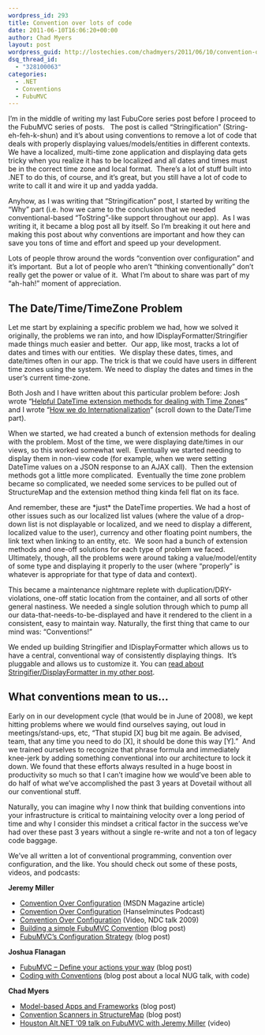 ```yaml
---
wordpress_id: 293
title: Convention over lots of code
date: 2011-06-10T16:06:20+00:00
author: Chad Myers
layout: post
wordpress_guid: http://lostechies.com/chadmyers/2011/06/10/convention-over-lots-of-code/
dsq_thread_id:
  - "328100063"
categories:
  - .NET
  - Conventions
  - FubuMVC
---
```

I’m in the middle of writing my last FubuCore series post before I proceed to the FubuMVC series of posts.   The post is called “Stringification” (String-eh-feh-k-shun) and it’s about using conventions to remove a lot of code that deals with properly displaying values/models/entities in different contexts.  We have a localized, multi-time zone application and displaying data gets tricky when you realize it has to be localized and all dates and times must be in the correct time zone and local format.  There’s a lot of stuff built into .NET to do this, of course, and it’s great, but you still have a lot of code to write to call it and wire it up and yadda yadda.

Anyhow, as I was writing that “Stringification” post, I started by writing the “Why” part (i.e. how we came to the conclusion that we needed conventional-based “ToString”-like support throughout our app).  As I was writing it, it became a blog post all by itself. So I’m breaking it out here and making this post about why conventions are important and how they can save you tons of time and effort and speed up your development.

Lots of people throw around the words “convention over configuration” and it’s important.  But a lot of people who aren’t “thinking conventionally” don’t really get the power or value of it.  What I’m about to share was part of my “ah-hah!” moment of appreciation.

## The Date/Time/TimeZone Problem

Let me start by explaining a specific problem we had, how we solved it originally, the problems we ran into, and how IDisplayFormatter/Stringifier made things much easier and better.  Our app, like most, tracks a lot of dates and times with our entities.  We display these dates, times, and date/times often in our app. The trick is that we could have users in different time zones using the system. We need to display the dates and times in the user’s current time-zone.

Both Josh and I have written about this particular problem before: Josh wrote “[Helpful DateTime extension methods for dealing with Time Zones](https://lostechies.com/joshuaflanagan/2011/02/04/helpful-datetime-extension-methods-for-dealing-with-time-zones/)” and I wrote “[How we do Internationalization](https://lostechies.com/chadmyers/2011/02/04/how-we-do-internationalization/)” (scroll down to the Date/Time part).

When we started, we had created a bunch of extension methods for dealing with the problem. Most of the time, we were displaying date/times in our views, so this worked somewhat well.  Eventually we started needing to display them in non-view code (for example, when we were setting DateTime values on a JSON response to an AJAX call).  Then the extension methods got a little more complicated.  Eventually the time zone problem became so complicated, we needed some services to be pulled out of StructureMap and the extension method thing kinda fell flat on its face.

And remember, these are \*just\* the DateTime properties. We had a host of other issues such as our localized list values (where the value of a drop-down list is not displayable or localized, and we need to display a different, localized value to the user), currency and other floating point numbers, the link text when linking to an entity, etc.  We soon had a bunch of extension methods and one-off solutions for each type of problem we faced. Ultimately, though, all the problems were around taking a value/model/entity of some type and displaying it properly to the user (where “properly” is whatever is appropriate for that type of data and context).

This became a maintenance nightmare replete with duplication/DRY-violations, one-off static location from the container, and all sorts of other general nastiness. We needed a single solution through which to pump all our data-that-needs-to-be-displayed and have it rendered to the client in a consistent, easy to maintain way. Naturally, the first thing that came to our mind was: “Conventions!”

We ended up building Stringifier and IDisplayFormatter which allows us to have a central, conventional way of consistently displaying things.  It’s pluggable and allows us to customize it. You can [read about Stringifier/DisplayFormatter in my other post](https://lostechies.com/chadmyers/2011/06/10/cool-stuff-in-fubucore-no-9-stringification/).

## What conventions mean to us…

Early on in our development cycle (that would be in June of 2008), we kept hitting problems where we would find ourselves saying, out loud in meetings/stand-ups, etc, “That stupid [X] bug bit me again. Be advised, team, that any time you need to do [X], it should be done this way [Y].”  And we trained ourselves to recognize that phrase formula and immediately knee-jerk by adding something conventional into our architecture to lock it down. We found that these efforts always resulted in a huge boost in productivity so much so that I can’t imagine how we would’ve been able to do half of what we’ve accomplished the past 3 years at Dovetail without all our conventional stuff.

Naturally, you can imagine why I now think that building conventions into your infrastructure is critical to maintaining velocity over a long period of time and why I consider this mindset a critical factor in the success we’ve had over these past 3 years without a single re-write and not a ton of legacy code baggage.

We’ve all written a lot of conventional programming, convention over configuration, and the like. You should check out some of these posts, videos, and podcasts:

**Jeremy Miller**

  * [Convention Over Configuration](http://msdn.microsoft.com/en-us/magazine/dd419655.aspx) (MSDN Magazine article)
  * [Convention Over Configuration](http://www.hanselman.com/blog/HanselminutesPodcast167ConventionOverConfigurationWithJeremyMiller.aspx) (Hanselminutes Podcast)
  * [Convention Over Configuration](http://osherove.com/blog/2009/8/18/ndc-video-jeremy-d-miller-convention-over-configuration.html) (Video, NDC talk 2009)
  * [Building a simple FubuMVC Convention](http://codebetter.com/jeremymiller/2011/01/11/building-a-simple-fubumvc-convention/) (blog post)
  * [FubuMVC’s Configuration Strategy](http://codebetter.com/jeremymiller/2011/01/10/fubumvcs-configuration-strategy/) (blog post)

**Joshua Flanagan**

  * [FubuMVC &#8211; Define your actions your way](https://lostechies.com/joshuaflanagan/2010/01/18/fubumvc-define-your-actions-your-way/) (blog post)
  * [Coding with Conventions](https://lostechies.com/joshuaflanagan/2011/02/23/code-samples-from-my-adnug-talk-coding-with-conventions/) (blog post about a local NUG talk, with code)

**Chad Myers**

  * [Model-based Apps and Frameworks](https://lostechies.com/chadmyers/2010/05/29/model-based-apps-and-frameworks/) (blog post)
  * [Convention Scanners in StructureMap](https://lostechies.com/chadmyers/2008/08/02/stucturemap-advanced-level-usage-scenarios-part-1-type-convention-scanners/) (blog post)
  * [Houston Alt.NET ‘09 talk on FubuMVC with Jeremy Miller](http://houstonaltnet.pbworks.com/w/page/19525997/Fubu-MVC) (video)